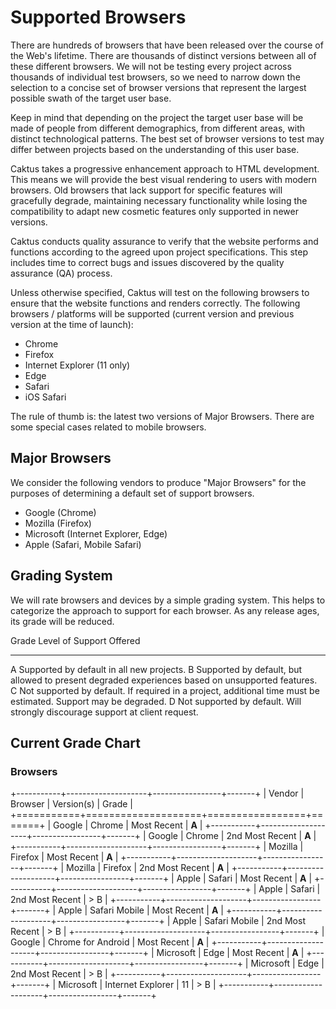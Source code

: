 Supported Browsers
==================

There are hundreds of browsers that have been released over the course
of the Web's lifetime. There are thousands of distinct versions between
all of these different browsers. We will not be testing every project
across thousands of individual test browsers, so we need to narrow down
the selection to a concise set of browser versions that represent the
largest possible swath of the target user base.

Keep in mind that depending on the project the target user base will be
made of people from different demographics, from different areas, with
distinct technological patterns. The best set of browser versions to
test may differ between projects based on the understanding of this user
base.

Caktus takes a progressive enhancement approach to HTML development.
This means we will provide the best visual rendering to users with
modern browsers. Old browsers that lack support for specific features
will gracefully degrade, maintaining necessary functionality while
losing the compatibility to adapt new cosmetic features only supported
in newer versions.

Caktus conducts quality assurance to verify that the website performs
and functions according to the agreed upon project specifications. This
step includes time to correct bugs and issues discovered by the quality
assurance (QA) process.

Unless otherwise specified, Caktus will test on the following browsers
to ensure that the website functions and renders correctly. The
following browsers / platforms will be supported (current version and
previous version at the time of launch):

-   Chrome
-   Firefox
-   Internet Explorer (11 only)
-   Edge
-   Safari
-   iOS Safari

The rule of thumb is: the latest two versions of Major Browsers. There
are some special cases related to mobile browsers.

Major Browsers
--------------

We consider the following vendors to produce "Major Browsers" for the
purposes of determining a default set of support browsers.

-   Google (Chrome)
-   Mozilla (Firefox)
-   Microsoft (Internet Explorer, Edge)
-   Apple (Safari, Mobile Safari)

Grading System
--------------

We will rate browsers and devices by a simple grading system. This helps
to categorize the approach to support for each browser. As any release
ages, its grade will be reduced.

  Grade   Level of Support Offered
  ------- -----------------------------------------------------------------------------------------------------------------
  A       Supported by default in all new projects.
  B       Supported by default, but allowed to present degraded experiences based on unsupported features.
  C       Not supported by default. If required in a project, additional time must be estimated. Support may be degraded.
  D       Not supported by default. Will strongly discourage support at client request.

Current Grade Chart
-------------------

### Browsers

+-----------+--------------------+-----------------+-------+
| Vendor    | Browser            | Version(s)      | Grade |
+===========+====================+=================+=======+
| Google    | Chrome             | Most Recent     | **A** |
+-----------+--------------------+-----------------+-------+
| Google    | Chrome             | 2nd Most Recent | **A** |
+-----------+--------------------+-----------------+-------+
| Mozilla   | Firefox            | Most Recent     | **A** |
+-----------+--------------------+-----------------+-------+
| Mozilla   | Firefox            | 2nd Most Recent | **A** |
+-----------+--------------------+-----------------+-------+
| Apple     | Safari             | Most Recent     | **A** |
+-----------+--------------------+-----------------+-------+
| Apple     | Safari             | 2nd Most Recent | > B   |
+-----------+--------------------+-----------------+-------+
| Apple     | Safari Mobile      | Most Recent     | **A** |
+-----------+--------------------+-----------------+-------+
| Apple     | Safari Mobile      | 2nd Most Recent | > B   |
+-----------+--------------------+-----------------+-------+
| Google    | Chrome for Android | Most Recent     | **A** |
+-----------+--------------------+-----------------+-------+
| Microsoft | Edge               | Most Recent     | **A** |
+-----------+--------------------+-----------------+-------+
| Microsoft | Edge               | 2nd Most Recent | > B   |
+-----------+--------------------+-----------------+-------+
| Microsoft | Internet Explorer  | 11              | > B   |
+-----------+--------------------+-----------------+-------+

